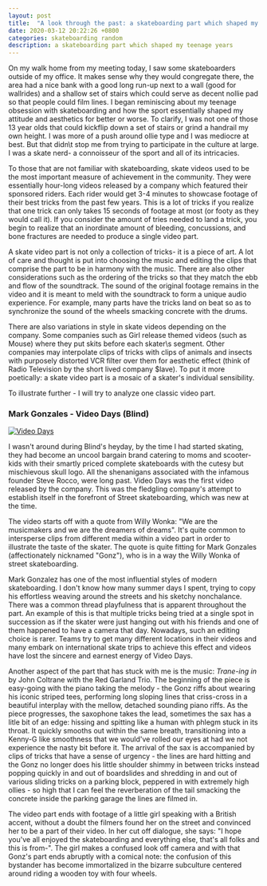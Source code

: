 ```yaml
---
layout: post
title:  "A look through the past: a skateboarding part which shaped my teenage years"
date: 2020-03-12 20:22:26 +0800
categories: skateboarding random
description: a skateboarding part which shaped my teenage years
---
```

On my walk home from my meeting today, I saw some skateboarders outside of my office. It makes sense why they would congregate there, the area had a nice bank with a good long run-up next to a wall (good for wallrides) and a shallow set of stairs which could serve as decent nollie pad so that people could film lines. I began reminiscing about my teenage obsession with skateboarding and how the sport essentially shaped my attitude and aesthetics for better or worse. To clarify, I was not one of those 13 year olds that could kickflip down a set of stairs or grind a handrail my own height. I was more of a push around ollie type and I was mediocre at best. But that didn\t stop me from trying to participate in the culture at large. I was a skate nerd- a connoisseur of the sport and all of its intricacies.

To those that are not familiar with skateboarding, skate videos used to be the most important measure of achievement in the community. They were essentially hour-long videos released by a company which featured their sponsored riders. Each rider would get 3-4 minutes to showcase footage of their best tricks from the past few years. This is a lot of tricks if you realize that one trick can only takes 15 seconds of footage at most (or footy as they would call it). If you consider the amount of tries needed to land a trick, you begin to realize that an inordinate amount of bleeding, concussions, and bone fractures are needed to produce a single video part.

A skate video part is not only a collection of tricks- it is a piece of art. A lot of care and thought is put into choosing the music and editing the clips that comprise the part to be in harmony with the music. There are also other considerations such as the ordering of the tricks so that they match the ebb and flow of the soundtrack. The sound of the original footage remains in the video and it is meant to meld with the soundtrack to form a unique audio experience. For example, many parts have the tricks land on beat so as to synchronize the sound of the wheels smacking concrete with the drums. 

There are also variations in style in skate videos depending on the company. Some companies such as Girl release themed videos (such as Mouse) where they put skits before each skater\s segment. Other companies may interpolate clips of tricks with clips of animals and insects with purposely distorted VCR filter over them for aesthetic effect (think of Radio Television by the short lived company $lave). To put it more poetically: a skate video part is a mosaic of a skater\'s individual sensibility.

To illustrate further - I will try to analyze one classic video part.


### Mark Gonzales - Video Days (Blind)
[![Video Days](https://img.youtube.com/vi/gizM-PuVnY0/0.jpg)](https://www.youtube.com/watch?v=gizM-PuVnY0 "Video Days")


I wasn\'t around during Blind\'s heyday, by the time I had started skating, they had become an uncool bargain brand catering to moms and scooter-kids with their smartly priced complete skateboards with the cutesy but mischievous skull logo. All the shenanigans associated with the infamous founder Steve Rocco, were long past. Video Days was the first video released by the company. This was the fledgling company\'s attempt to establish itself in the forefront of Street skateboarding, which was new at the time.

The video starts off with a quote from Willy Wonka: "We are the musicmakers and we are the dreamers of dreams". It\'s quite common to intersperse clips from different media within a video part in order to illustrate the taste of the skater. The quote is quite fitting for Mark Gonzales (affectionately nicknamed "Gonz"), who is in a way the Willy Wonka of street skateboarding. 

Mark Gonzalez has one of the most influential styles of modern skateboarding. I don\'t know how many summer days I spent, trying to copy his effortless weaving around the streets and his sketchy nonchalance. There was a common thread playfulness that is apparent throughout the part. An example of this is that multiple tricks being tried at a single spot in succession as if the skater were just hanging out with his friends and one of them happened to have a camera that day. Nowadays, such an editing choice is rarer. Teams try to get many different locations in their videos and many embark on international skate trips to achieve this effect and videos have lost the sincere and earnest energy of Video Days. 

Another aspect of the part that has stuck with me is the music: *Trane-ing in* by John Coltrane with the Red Garland Trio. The beginning of the piece is easy-going with the piano taking the melody - the Gonz riffs about wearing his iconic striped tees, performing long sloping lines that criss-cross in a beautiful interplay with the mellow, detached sounding piano riffs. As the piece progresses, the saxophone takes the lead, sometimes the sax has a litle bit of an edge: hissing and spitting like a human with phlegm stuck in its throat. It quickly smooths out within the same breath, transitioning into a Kenny-G like smoothness that we would've rolled our eyes at had we not experience the nasty bit before it. The arrival of the sax is accompanied by clips of tricks that have a sense of urgency - the lines are hard hitting and the Gonz no longer does his little shoulder shimmy in between tricks instead popping quickly in and out of boardslides and shredding in and out of various sliding tricks on a parking block, peppered in with extremely high ollies - so high that I can feel the reverberation of the tail smacking the concrete inside the parking garage the lines are filmed in.

The video part ends with footage of a little girl speaking with a British accent, without a doubt the filmers found her on the street and convinced her to be a part of their video. In her cut off dialogue, she says: "I hope you've all enjoyed the skateboarding and everything else, that's all folks and this is from-". The girl makes a confused look off camera and with that Gonz's part ends abruptly with a comical note: the confusion of this bystander has become immortalized in the bizarre subculture centered around riding a wooden toy with four wheels.

